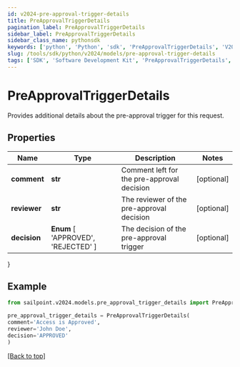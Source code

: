 ```yaml
---
id: v2024-pre-approval-trigger-details
title: PreApprovalTriggerDetails
pagination_label: PreApprovalTriggerDetails
sidebar_label: PreApprovalTriggerDetails
sidebar_class_name: pythonsdk
keywords: ['python', 'Python', 'sdk', 'PreApprovalTriggerDetails', 'V2024PreApprovalTriggerDetails'] 
slug: /tools/sdk/python/v2024/models/pre-approval-trigger-details
tags: ['SDK', 'Software Development Kit', 'PreApprovalTriggerDetails', 'V2024PreApprovalTriggerDetails']
---
```


# PreApprovalTriggerDetails

Provides additional details about the pre-approval trigger for this request.

## Properties

Name | Type | Description | Notes
------------ | ------------- | ------------- | -------------
**comment** | **str** | Comment left for the pre-approval decision | [optional] 
**reviewer** | **str** | The reviewer of the pre-approval decision | [optional] 
**decision** |  **Enum** [  'APPROVED',    'REJECTED' ] | The decision of the pre-approval trigger | [optional] 
}

## Example

```python
from sailpoint.v2024.models.pre_approval_trigger_details import PreApprovalTriggerDetails

pre_approval_trigger_details = PreApprovalTriggerDetails(
comment='Access is Approved',
reviewer='John Doe',
decision='APPROVED'
)

```
[[Back to top]](#) 

